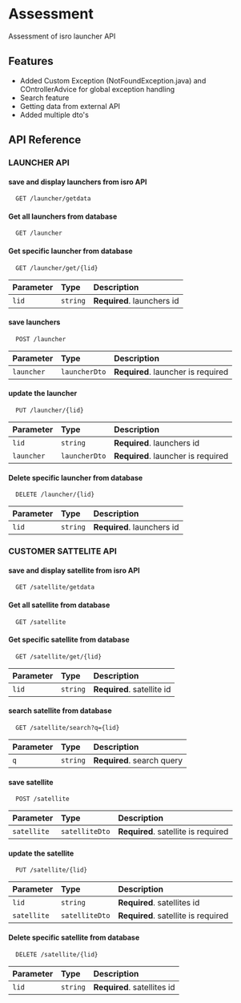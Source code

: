 # Assessment
Assessment of isro launcher API


## Features

- Added Custom Exception (NotFoundException.java) and COntrollerAdvice for global exception handling 
- Search feature
- Getting data from external API
- Added multiple dto's



## API Reference

### LAUNCHER API

#### save and display launchers from isro API
```http
  GET /launcher/getdata
```

#### Get all launchers from database

```http
  GET /launcher
```

#### Get specific launcher from database
```http
  GET /launcher/get/{lid}
```

| Parameter | Type     | Description                |
| :-------- | :------- | :------------------------- |
| `lid` | `string` | **Required**. launchers id |




#### save launchers

```http
  POST /launcher
```

| Parameter | Type     | Description                       |
| :-------- | :------- | :-------------------------------- |
| `launcher`      | `launcherDto` | **Required**. launcher is required |

#### update the launcher

```http
  PUT /launcher/{lid}
```
| Parameter | Type     | Description                |
| :-------- | :------- | :------------------------- |
| `lid` | `string` | **Required**. launchers id |
| `launcher` | `launcherDto` | **Required**. launcher is required |


#### Delete specific launcher from database
```http
  DELETE /launcher/{lid}
```

| Parameter | Type     | Description                |
| :-------- | :------- | :------------------------- |
| `lid` | `string` | **Required**. launchers id |





### CUSTOMER SATTELITE API

#### save and display satellite from isro API
```http
  GET /satellite/getdata
```

#### Get all satellite from database

```http
  GET /satellite
```

#### Get specific satellite from database
```http
  GET /satellite/get/{lid}
```

| Parameter | Type     | Description                |
| :-------- | :------- | :------------------------- |
| `lid` | `string` | **Required**. satellite id |


#### search satellite from database
```http
  GET /satellite/search?q={lid}
```

| Parameter | Type     | Description                |
| :-------- | :------- | :------------------------- |
| `q` | `string` | **Required**. search query |


#### save satellite

```http
  POST /satellite
```

| Parameter | Type     | Description                       |
| :-------- | :------- | :-------------------------------- |
| `satellite`      | `satelliteDto` | **Required**. satellite is required |

#### update the satellite

```http
  PUT /satellite/{lid}
```
| Parameter | Type     | Description                |
| :-------- | :------- | :------------------------- |
| `lid` | `string` | **Required**. satellites id |
| `satellite` | `satelliteDto` | **Required**. satellite is required |


#### Delete specific satellite from database
```http
  DELETE /satellite/{lid}
```

| Parameter | Type     | Description                |
| :-------- | :------- | :------------------------- |
| `lid` | `string` | **Required**. satellites id |
